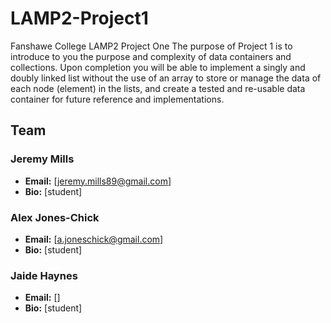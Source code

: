 LAMP2-Project1
==============

Fanshawe College LAMP2 Project One
The purpose of Project 1 is to introduce to you the purpose and complexity of data containers and collections. Upon completion you will be able to implement a singly and doubly linked list without the use of an array to store or manage the data of each node (element) in the lists, and create a tested and re-usable data container for future reference and implementations.


## Team
### Jeremy Mills

* **Email:** [jeremy.mills89@gmail.com]
* **Bio:** [student]

### Alex Jones-Chick
* **Email:** [a.joneschick@gmail.com]
* **Bio:** [student]

### Jaide Haynes
* **Email:** []
* **Bio:** [student]
